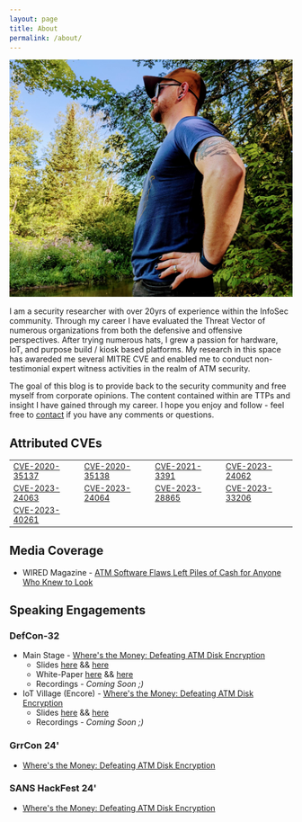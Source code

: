 ```yaml
---
layout: page
title: About
permalink: /about/
---
```

<div class="float-right">
  <a href="/card" title="Contact"><img src="/assets/images/cover-photo.jpeg" /></a>
</div>

I am a security researcher with over 20yrs of experience within the InfoSec community. Through my career I have evaluated the Threat Vector of numerous organizations from both the defensive and offensive perspectives. After trying numerous hats, I grew a passion for hardware, IoT, and purpose build / kiosk based platforms. My research in this space has awareded me several MITRE CVE and enabled me to conduct non-testimonial expert witness activities in the realm of ATM security.

The goal of this blog is to provide back to the security community and free myself from corporate opinions. The content contained within are TTPs and insight I have gained through my career. I hope you enjoy and follow - feel free to [contact](/card.html) if you have any comments or questions.

## Attributed CVEs

<table>
  <tbody>
    <tr>
      <td><a href="https://cve.mitre.org/cgi-bin/cvename.cgi?name=CVE-2020-35137">CVE-2020-35137</a></td>
      <td><a href="https://nvd.nist.gov/vuln/detail/CVE-2020-35138">CVE-2020-35138</a></td>
      <td><a href="https://nvd.nist.gov/vuln/detail/CVE-2021-3391">CVE-2021-3391</a></td>
      <td><a href="https://nvd.nist.gov/vuln/detail/CVE-2023-24062">CVE-2023-24062</a></td>
    </tr>
    <tr>
      <td><a href="https://nvd.nist.gov/vuln/detail/CVE-2023-24063">CVE-2023-24063</a></td>
      <td><a href="https://nvd.nist.gov/vuln/detail/CVE-2023-24064">CVE-2023-24064</a></td>
      <td><a href="https://nvd.nist.gov/vuln/detail/CVE-2023-28865">CVE-2023-28865</a></td>
      <td><a href="https://nvd.nist.gov/vuln/detail/CVE-2023-33206">CVE-2023-33206</a></td>
    </tr>
    <tr>
      <td><a href="https://nvd.nist.gov/vuln/detail/CVE-2023-40261">CVE-2023-40261</a></td>
      <td>&nbsp;</td>
      <td>&nbsp;</td>
      <td>&nbsp;</td>
    </tr>
  </tbody>
</table>

## Media Coverage
* WIRED Magazine - [ATM Software Flaws Left Piles of Cash for Anyone Who Knew to Look](https://www.wired.com/story/vss-atm-vulnerabilities-defcon-2024/)

## Speaking Engagements

### DefCon-32
* Main Stage - [Where's the Money: Defeating ATM Disk Encryption](https://defcon.org/html/defcon-32/dc-32-speakers.html#54437)
  * Slides [here](https://github.com/emptynebuli/SpeakingEvents/blob/main/DefCon32/Where's%20the%20Money%3A%20Defeating%20ATM%20Disk%20Encryption.pdf) && [here](https://media.defcon.org/DEF%20CON%2032/DEF%20CON%2032%20presentations/DEF%20CON%2032%20-%20Matt%20Burch%20-%20Where%E2%80%99s%20the%20Money%20-%20Defeating%20ATM%20Disk%20Encryption.pdf)
  * White-Paper [here](https://github.com/emptynebuli/SpeakingEvents/blob/main/DefCon32/(White%20Paper)%20-%20Where's%20the%20Money%3A%20Defeating%20ATM%20Disk%20Encryption.pdf) && [here](https://media.defcon.org/DEF%20CON%2032/DEF%20CON%2032%20presentations/DEF%20CON%2032%20-%20Matt%20Burch%20-%20Where%E2%80%99s%20the%20Money%20-%20Defeating%20ATM%20Disk%20Encryption-white%20paper.pdf)
  * Recordings - *Coming Soon ;)*
* IoT Village (Encore) - [Where's the Money: Defeating ATM Disk Encryption](https://defcon.org/html/defcon-32/dc-32-creator-talks.html#54580)
  * Slides [here](https://github.com/emptynebuli/SpeakingEvents/blob/main/DefCon32/Where's%20the%20Money%3A%20Defeating%20ATM%20Disk%20Encryption.pdf) && [here](https://media.defcon.org/DEF%20CON%2032/DEF%20CON%2032%20villages/DEF%20CON%2032%20-%20IoT%20Village%20-%20Matt%20Burch%20-%20Where%E2%80%99s%20the%20Money%20-%20Defeating%20ATM%20Disk%20Encryption.pdf)
  * Recordings - *Coming Soon ;)*

### GrrCon 24'
* [Where's the Money: Defeating ATM Disk Encryption](https://grrcon.com/presentations/#burch)

### SANS HackFest 24'
* [Where's the Money: Defeating ATM Disk Encryption](https://www.sans.org/cyber-security-training-events/hackfest-summit-2024/)